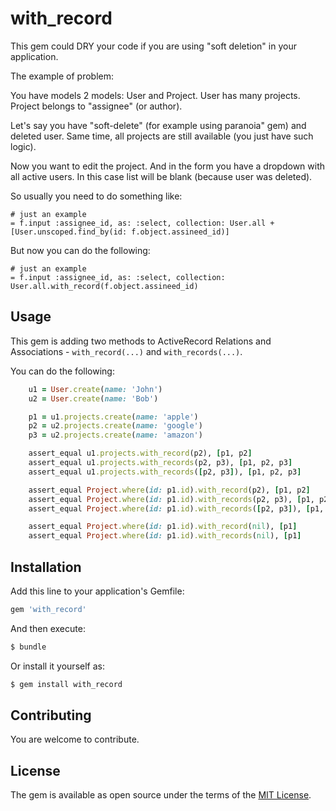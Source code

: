 # with_record

This gem could DRY your code if you are using "soft deletion" in your application.

The example of problem:

You have models 2 models: User and Project. User has many projects. Project belongs to "assignee" (or author).

Let's say you have "soft-delete" (for example using paranoia" gem) and deleted user. Same time, all projects are still available (you just have such logic).

Now you want to edit the project. And in the form you have a dropdown with all active users. In this case list will be blank (because user was deleted).

So usually you need to do something like:

```
# just an example
= f.input :assignee_id, as: :select, collection: User.all + [User.unscoped.find_by(id: f.object.assineed_id)]
```

But now you can do the following:
```
# just an example
= f.input :assignee_id, as: :select, collection: User.all.with_record(f.object.assineed_id)
```


## Usage

This gem is adding two methods to ActiveRecord Relations and Associations - `with_record(...)` and `with_records(...)`.

You can do the following:

```ruby
    u1 = User.create(name: 'John')
    u2 = User.create(name: 'Bob')

    p1 = u1.projects.create(name: 'apple')
    p2 = u2.projects.create(name: 'google')
    p3 = u2.projects.create(name: 'amazon')

    assert_equal u1.projects.with_record(p2), [p1, p2]
    assert_equal u1.projects.with_records(p2, p3), [p1, p2, p3]
    assert_equal u1.projects.with_records([p2, p3]), [p1, p2, p3]

    assert_equal Project.where(id: p1.id).with_record(p2), [p1, p2]
    assert_equal Project.where(id: p1.id).with_records(p2, p3), [p1, p2, p3]
    assert_equal Project.where(id: p1.id).with_records([p2, p3]), [p1, p2, p3]

    assert_equal Project.where(id: p1.id).with_record(nil), [p1]    
    assert_equal Project.where(id: p1.id).with_records(nil), [p1]
 ```


## Installation
Add this line to your application's Gemfile:

```ruby
gem 'with_record'
```

And then execute:
```bash
$ bundle
```

Or install it yourself as:
```bash
$ gem install with_record
```

## Contributing

You are welcome to contribute.

## License

The gem is available as open source under the terms of the [MIT License](https://opensource.org/licenses/MIT).
